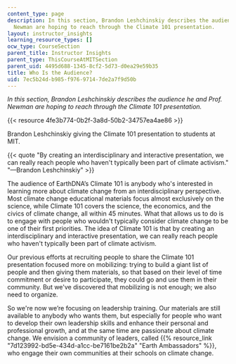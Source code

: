 ```yaml
---
content_type: page
description: In this section, Brandon Leshchinskiy describes the audience he and Prof.
  Newman are hoping to reach through the Climate 101 presentation.
layout: instructor_insights
learning_resource_types: []
ocw_type: CourseSection
parent_title: Instructor Insights
parent_type: ThisCourseAtMITSection
parent_uid: 4495d688-1345-8cf2-5d73-d0ea29e59b35
title: Who Is the Audience?
uid: 7ec5b24d-b985-f976-9714-7de2a7f9d50b
---
```


_In this section, Brandon Leshchinskiy describes the audience he and Prof. Newman are hoping to reach through the Climate 101 presentation._

{{< resource 4fe3b774-0b2f-3a8d-50b2-34757ea4ae86 >}}

Brandon Leshchinskiy giving the Climate 101 presentation to students at MIT.

{{< quote "By creating an interdisciplinary and interactive presentation, we can really reach people who haven't typically been part of climate activism." "—Brandon Leshchinskiy" >}}

The audience of EarthDNA’s Climate 101 is anybody who's interested in learning more about climate change from an interdisciplinary perspective. Most climate change educational materials focus almost exclusively on the science, while Climate 101 covers the science, the economics, and the civics of climate change, all within 45 minutes. What that allows us to do is to engage with people who wouldn't typically consider climate change to be one of their first priorities. The idea of Climate 101 is that by creating an interdisciplinary and interactive presentation, we can really reach people who haven't typically been part of climate activism.

Our previous efforts at recruiting people to share the Climate 101 presentation focused more on mobilizing: trying to build a giant list of people and then giving them materials, so that based on their level of time commitment or desire to participate, they could go and use them in their community. But we've discovered that mobilizing is not enough; we also need to organize.

So we're now we’re focusing on leadership training. Our materials are still available to anybody who wants them, but especially for people who want to develop their own leadership skills and enhance their personal and professional growth, and at the same time are passionate about climate change. We envision a community of leaders, called {{% resource_link "7d123992-bd5e-434d-a1cc-be7161be2b2a" "Earth Ambassadors" %}}, who engage their own communities at their schools on climate change.